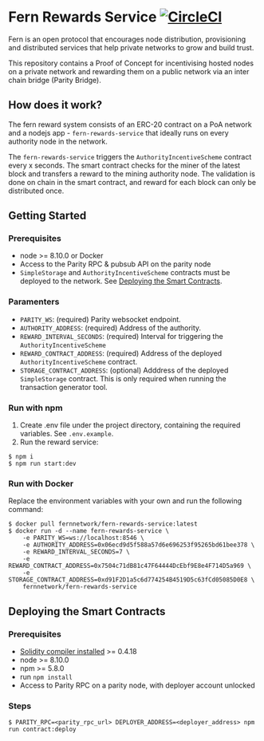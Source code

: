 # Fern Rewards Service [![CircleCI](https://circleci.com/gh/fernnetwork/fern-rewards-service.svg?style=svg&circle-token=0789f9ddd90b58aee94a1dac3efee718ea0666c2)](https://circleci.com/gh/fernnetwork/fern-rewards-service)

Fern is an open protocol that encourages node distribution, provisioning and distributed services that help private networks to grow and build trust.

This repository contains a Proof of Concept for incentivising hosted nodes on a private network and rewarding them on a public network via an inter chain bridge (Parity Bridge).

## How does it work?
The fern reward system consists of an ERC-20 contract on a PoA network and a nodejs app - `fern-rewards-service` that ideally runs on every authority node in the network.

The `fern-rewards-service` triggers the `AuthorityIncentiveScheme` contract every x seconds. The smart contract checks for the miner of the latest block and transfers a reward to the mining authority node. The validation is done on chain in the smart contract, and reward for each block can only be distributed once.

## Getting Started

### Prerequisites
- node >= 8.10.0 or Docker
- Access to the Parity RPC & pubsub API on the parity node
- `SimpleStorage` and `AuthorityIncentiveScheme` contracts must be deployed to the network. See [Deploying the Smart Contracts](#deploying-the-smart-contracts).

### Paramenters
- `PARITY_WS`: (required) Parity websocket endpoint.
- `AUTHORITY_ADDRESS`: (required) Address of the authority.
- `REWARD_INTERVAL_SECONDS`: (required) Interval for triggering the `AuthorityIncentiveScheme`
- `REWARD_CONTRACT_ADDRESS`: (required) Address of the deployed `AuthorityIncentiveScheme` contract.
- `STORAGE_CONTRACT_ADDRESS`: (optional) Adddress of the deployed `SimpleStorage` contract. This is only required when running the transaction generator tool.

### Run with npm
1. Create .env file under the project directory, containing the required variables. See `.env.example`.
2. Run the reward service:
  ```
  $ npm i
  $ npm run start:dev
  ```

### Run with Docker
Replace the environment variables with your own and run the following command:
  ```
  $ docker pull fernnetwork/fern-rewards-service:latest
  $ docker run -d --name fern-rewards-service \
      -e PARITY_WS=ws://localhost:8546 \
      -e AUTHORITY_ADDRESS=0x06ecd9d5f588a57d6e696253f95265bd61bee378 \
      -e REWARD_INTERVAL_SECONDS=7 \
      -e REWARD_CONTRACT_ADDRESS=0x7504c71dB81c47F64444DcEbf9E8e4F714D5a969 \
      -e STORAGE_CONTRACT_ADDRESS=0xd91F2D1a5c6d774254B4519D5c63fCd05085D0E8 \
      fernnetwork/fern-rewards-service
  ```

## Deploying the Smart Contracts

### Prerequisites
- [Solidity compiler installed](http://solidity.readthedocs.io/en/latest/installing-solidity.html) >= 0.4.18
- node >= 8.10.0
- npm >= 5.8.0
- run `npm install`
- Access to Parity RPC on a parity node, with deployer account unlocked

### Steps
```
$ PARITY_RPC=<parity_rpc_url> DEPLOYER_ADDRESS=<deployer_address> npm run contract:deploy
```
